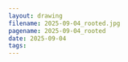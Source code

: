 ```yaml
---
layout: drawing
filename: 2025-09-04_rooted.jpg
pagename: 2025-09-04_rooted
date: 2025-09-04
tags:
---
```

